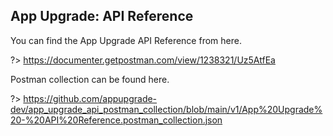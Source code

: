 ## App Upgrade: API Reference

You can find the App Upgrade API Reference from here.

?> https://documenter.getpostman.com/view/1238321/Uz5AtfEa


Postman collection can be found here.

?> https://github.com/appupgrade-dev/app_upgrade_api_postman_collection/blob/main/v1/App%20Upgrade%20-%20API%20Reference.postman_collection.json
